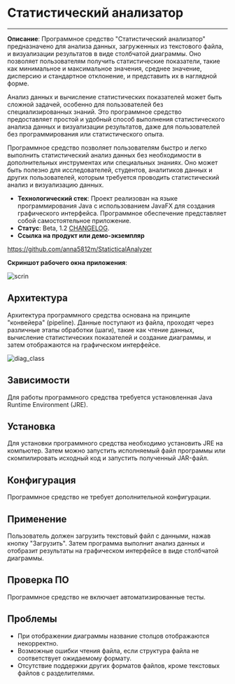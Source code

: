 # Статистический анализатор
----------------

**Описание**:  Программное средство "Статистический анализатор" предназначено для анализа данных, загруженных из текстового файла, и визуализации результатов в виде столбчатой диаграммы. Оно позволяет пользователям получить статистические показатели, такие как минимальное и максимальное значения, среднее значение, дисперсию и стандартное отклонение, и представить их в наглядной форме.

Анализ данных и вычисление статистических показателей может быть сложной задачей, особенно для пользователей без специализированных знаний. Это программное средство предоставляет простой и удобный способ выполнения статистического анализа данных и визуализации результатов, даже для пользователей без программирования или статистического опыта.

Программное средство позволяет пользователям быстро и легко выполнить статистический анализ данных без необходимости в дополнительных инструментах или специальных знаниях. Оно может быть полезно для исследователей, студентов, аналитиков данных и других пользователей, которым требуется проводить статистический анализ и визуализацию данных.

  - **Технологический стек**: Проект реализован на языке программирования Java с использованием JavaFX для создания графического интерфейса. Программное обеспечение представляет собой самостоятельное приложение.
  - **Статус**:  Beta, 1.2 [CHANGELOG](CHANGELOG.md).
  - **Ссылка на продукт или демо-экземпляр**

https://github.com/anna5812m/StaticticalAnalyzer


**Скриншот рабочего окна приложения**:

![scrin](https://github.com/anna5812m/docs-management-course/raw/amorgunova/picture/scrin.png)

## Архитектура
Архитектура программного средства основана на принципе "конвейера" (pipeline). Данные поступают из файла, проходят через различные этапы обработки (шаги), такие как чтение данных, вычисление статистических показателей и создание диаграммы, и затем отображаются на графическом интерфейсе.

![diag_class](https://github.com/anna5812m/docs-management-course/raw/amorgunova/picture/diag_class.png)


## Зависимости

Для работы программного средства требуется установленная Java Runtime Environment (JRE).

## Установка

Для установки программного средства необходимо установить JRE на компьютер. Затем можно запустить исполняемый файл программы или скомпилировать исходный код и запустить полученный JAR-файл.

## Конфигурация

Программное средство не требует дополнительной конфигурации.

## Применение

Пользователь должен загрузить текстовый файл с данными, нажав кнопку "Загрузить". Затем программа выполнит анализ данных и отобразит результаты на графическом интерфейсе в виде столбчатой диаграммы.

## Проверка ПО

Программное средство не включает автоматизированные тесты.

## Проблемы

- При отображении диаграммы название столцов отображаются некорректно.
- Возможные ошибки чтения файла, если структура файла не соответствует ожидаемому формату.
- Отсутствие поддержки других форматов файлов, кроме текстовых файлов с разделителями.

<!---
## Получение справочной информации

Опишите, как получить помощь с этим программным обеспечением (это могут быть ссылки на систему отслеживания проблем, вики, список рассылки и т. д.)

**Другое**

Если у вас есть вопросы, проблемы, отчеты об ошибках и т. д., сообщите о проблеме в системе отслеживания проблем этого репозитория.

## Приглашение к сотрудничеству

В этом разделе должно быть представлены предложения по дальнейшему развитию проекта, или описаны ключевые задачи, на которых в настоящее время реализуются или проектируются; например, обращение о отправке отзывах о функциях, предложения по исправлению определенных ошибок, участие в создании важных частей и т. д.


----

## Open source licensing info
1. [TERMS](TERMS.md)
2. [LICENSE](LICENSE)
3. [CFPB Source Code Policy](https://github.com/cfpb/source-code-policy/)


----

## Источники и справочники
перечислите
1. Проекты, которые вас вдохновили
2. Связанные проекты
3. Книги, статьи, доклады или другие источники, которые повлияли на создание проекта.

--->
